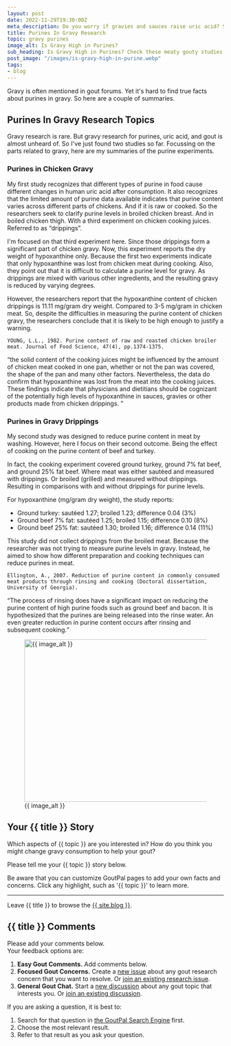 ```yaml
---
layout: post
date: 2022-11-29T19:30:00Z
meta_description: Do you worry if gravies and sauces raise uric acid? Start with the science. Read purines in gravy research summaries.
title: Purines In Gravy Research
topic: gravy purines
image_alt: Is Gravy High in Purines?
sub_heading: Is Gravy High in Purines? Check these meaty gouty studies.
post_image: "/images/is-gravy-high-in-purine.webp"
tags:
- blog
---
```

<p>Gravy is often mentioned in gout forums. Yet it's hard to find true facts about purines in gravy. So here are a couple of summaries.</p>
<h2 id="topics">Purines In Gravy Research Topics</h2>
<p>Gravy research is rare. But gravy research for purines, uric acid, and gout is almost unheard of. So I've just found two studies so far. Focussing on the parts related to gravy, here are my summaries of the purine experiments.</p>
<h3 id="chicken">Purines in Chicken Gravy</h3>
<p>My first study recognizes that different types of purine in food cause different changes in human uric acid after consumption. It also recognizes that the limited amount of purine data available indicates that purine content varies across different parts of chickens. And if it is raw or cooked. So the researchers seek to clarify purine levels in broiled chicken breast. And in boiled chicken thigh. With a third experiment on chicken cooking juices. Referred to as “drippings”.</p>
<p>I'm focused on that third experiment here. Since those drippings form a significant part of chicken gravy. Now, this experiment reports the dry weight of hypoxanthine only. Because the first two experiments indicate that only hypoxanthine was lost from chicken meat during cooking. Also, they point out that it is difficult to calculate a purine level for gravy. As drippings are mixed with various other ingredients, and the resulting gravy is reduced by varying degrees.</p>
<p>However, the researchers report that the hypoxanthine content of chicken drippings is 11.11 mg/gram dry weight. Compared to 3-5 mg/gram in chicken meat. So, despite the difficulties in measuring the purine content of chicken gravy, the researchers conclude that it is likely to be high enough to justify a warning.</p>
<p><code>YOUNG, L.L., 1982. Purine content of raw and roasted chicken broiler meat. Journal of Food Science, 47(4), pp.1374-1375.</code></p>
<p><q cite="https://doi.org/10.1111/j.1365-2621.1982.tb07689.x">the solid content of the cooking juices might be influenced by the amount of chicken meat cooked in one pan, whether or not the pan was covered, the shape of the pan and many other factors. Nevertheless, the data do confirm that hypoxanthine was lost from the meat into the cooking juices. These findings indicate that physicians and dietitians should be cognizant of the potentially high levels of hypoxanthine in sauces, gravies or other products made from chicken drippings. </q></p>
<h3 id="drippings">Purines in Gravy Drippings</h3>
<p>My second study was designed to reduce purine content in meat by washing. However, here I focus on their second outcome. Being the effect of cooking on the purine content of beef and turkey.</p>
<p>In fact, the cooking experiment covered ground turkey, ground 7% fat beef, and ground 25% fat beef. Where meat was either sautéed and measured with drippings. Or broiled (grilled) and measured without drippings. Resulting in comparisons with and without drippings for purine levels.</p>
<p>For hypoxanthine (mg/gram dry weight), the study reports:</p>
<ul>
<li>Ground turkey: sautéed 1.27; broiled 1.23; difference 0.04 (3%)</li>
<li>Ground beef 7% fat: sautéed 1.25; broiled 1.15; difference 0.10 (8%)</li>
<li>Ground beef 25% fat: sautéed 1.30; broiled 1.16; difference 0.14 (11%)</li>
</ul>
<p>This study did not collect drippings from the broiled meat. Because the researcher was not trying to measure purine levels in gravy. Instead, he aimed to show how different preparation and cooking techniques can reduce purines in meat.</p>
<p><code>Ellington, A., 2007. Reduction of purine content in commonly consumed meat products through rinsing and cooking (Doctoral dissertation, University of Georgia).</code></p>
<p><q cite="https://getd.libs.uga.edu/pdfs/ellington_anna_k_200708_ms.pdf">The process of rinsing does have a significant impact on reducing the purine content of high purine foods such as ground beef and bacon. It is hypothesized that the purines are being released into the rinse water. An even greater reduction in purine content occurs after rinsing and subsequent cooking.</q></p>
<figure id="image" class="inner">
<img src="{{ post_image }}" alt="{{ image_alt }}"  width="610" height="377">
  <figcaption>{{ image_alt }}</figcaption>
</figure>
<h2 id="next">Your {{ title }} Story</h2>

Which aspects of {{ topic }} are you interested in? How do you think you might change gravy consumption to help your gout?

Please tell me your {{ topic }} story below.

Be aware that you can customize GoutPal pages to add your own facts and concerns. Click any highlight, such as '{{ topic }}' to learn more.
<hr>
Leave {{ title }} to browse the <a href="/blog">{{ site.blog }}</a>.

<h2 id="comments">{{ title }} Comments</h2>
<p>Please add your comments below.<br />
Your feedback options are:</p>
<ol>
<li><b>Easy Gout Comments.</b> Add comments below.</li>
<li><b>Focused Gout Concerns.</b> Create a <a href="https://github.com/kct2020/goutpal-info-11ty/issues/new/choose">new issue</a> about any gout research concern that you want to resolve. Or <a href="https://github.com/kct2020/goutpal-info-11ty/issues">join an existing research issue</a>.</li>
<li><b>General Gout Chat.</b> Start a <a href="https://github.com/kct2020/goutpal-com-skeleventy/discussions/new">new discussion</a> about any gout topic that interests you. Or <a href="https://github.com/kct2020/goutpal-com-skeleventy/discussions">join an existing discussion</a>.</li>
</ol>
<p>If you are asking a question, it is best to:</p>
<ol>
<li>Search for that question in <a href="https://cse.google.com/cse?cof=FORID:0&cx=partner-pub-4857169685716700:9780732506">the GoutPal Search Engine</a> first.</li>
<li>Choose the most relevant result.</li>
<li>Refer to that result as you ask your question.</li>
</ol>
<script src="https://giscus.app/client.js"
        data-repo="kct2020/goutpal-com-skeleventy"
        data-repo-id="R_kgDOGVSRQQ"
        data-category="GoutPal Links Comments🗣"
        data-category-id="DIC_kwDOGVSRQc4CRbFp"
        data-mapping="title"
        data-strict="0"
        data-reactions-enabled="1"
        data-emit-metadata="1"
        data-input-position="top"
        data-theme="light_tritanopia"
        data-lang="en"
        data-loading="lazy"
        crossorigin="anonymous"
        async>
</script>
